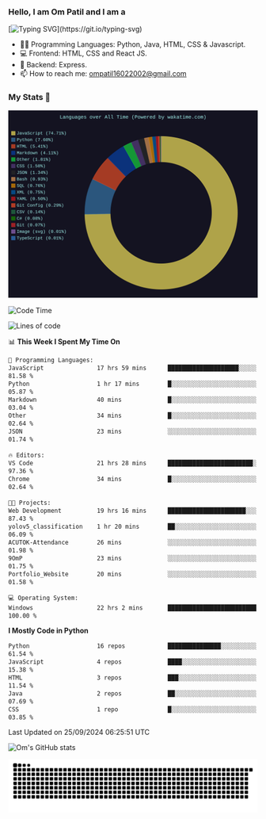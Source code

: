 <h3> Hello, I am Om Patil and I am a</h3>

[![Typing SVG](https://readme-typing-svg.demolab.com?font=Fira+Code&pause=1000&color=00F7F6&random=false&width=435&lines=Python+Developer;Full+Stack+Developer;Java+Developmer;Data+Scientist;Machine+Learning+Engineer;Deep+Learning+Engineer;Artificial+Intelligence+Engineer;Data+Analyst;Python+Developer;Computer+Vision+Specialist;)](https://git.io/typing-svg)


- 👨‍💻 Programming Languages: Python, Java, HTML, CSS & Javascript. 
- 💻 Frontend: HTML, CSS and React JS.
- 🦄 Backend: Express.
- 📫 How to reach me: ompatil16022002@gmail.com

<h3>My Stats 💯</h3>

<img src="wakatime-stats.svg" alt="Wakatime Stats" width="600"/>

<!--  [![Top Langs](https://github-readme-stats.vercel.app/api/top-langs/?username=9OmP&layout=compact&theme=radical)](https://github.com/anuraghazra/github-readme-stats) -->

<!--START_SECTION:waka-->
![Code Time](http://img.shields.io/badge/Code%20Time-32%20hrs%2011%20mins-blue)

![Lines of code](https://img.shields.io/badge/From%20Hello%20World%20I%27ve%20Written-1.5%20million%20lines%20of%20code-blue)

📊 **This Week I Spent My Time On** 

```text
💬 Programming Languages: 
JavaScript               17 hrs 59 mins      ████████████████████░░░░░   81.58 % 
Python                   1 hr 17 mins        █░░░░░░░░░░░░░░░░░░░░░░░░   05.87 % 
Markdown                 40 mins             █░░░░░░░░░░░░░░░░░░░░░░░░   03.04 % 
Other                    34 mins             █░░░░░░░░░░░░░░░░░░░░░░░░   02.64 % 
JSON                     23 mins             ░░░░░░░░░░░░░░░░░░░░░░░░░   01.74 % 

🔥 Editors: 
VS Code                  21 hrs 28 mins      ████████████████████████░   97.36 % 
Chrome                   34 mins             █░░░░░░░░░░░░░░░░░░░░░░░░   02.64 % 

🐱‍💻 Projects: 
Web Development          19 hrs 16 mins      ██████████████████████░░░   87.43 % 
yolov5_classification    1 hr 20 mins        ██░░░░░░░░░░░░░░░░░░░░░░░   06.09 % 
ACUTOK-Attendance        26 mins             ░░░░░░░░░░░░░░░░░░░░░░░░░   01.98 % 
9OmP                     23 mins             ░░░░░░░░░░░░░░░░░░░░░░░░░   01.75 % 
Portfolio_Website        20 mins             ░░░░░░░░░░░░░░░░░░░░░░░░░   01.58 % 

💻 Operating System: 
Windows                  22 hrs 2 mins       █████████████████████████   100.00 % 
```

**I Mostly Code in Python** 

```text
Python                   16 repos            ███████████████░░░░░░░░░░   61.54 % 
JavaScript               4 repos             ████░░░░░░░░░░░░░░░░░░░░░   15.38 % 
HTML                     3 repos             ███░░░░░░░░░░░░░░░░░░░░░░   11.54 % 
Java                     2 repos             ██░░░░░░░░░░░░░░░░░░░░░░░   07.69 % 
CSS                      1 repo              █░░░░░░░░░░░░░░░░░░░░░░░░   03.85 % 
```




 Last Updated on 25/09/2024 06:25:51 UTC
<!--END_SECTION:waka-->

![Om's GitHub stats](https://github-readme-stats.vercel.app/api?username=9OmP&show_icons=true&theme=radical)

![snake gif](https://github.com/9OmP/9OmP/blob/output/github-contribution-grid-snake-dark.svg)


